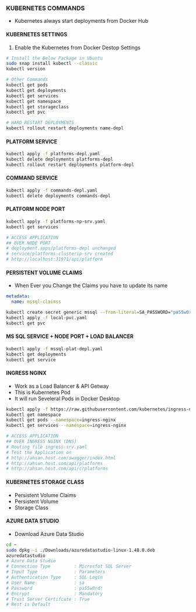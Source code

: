 ### KUBERNETES COMMANDS
- Kubernetes always start deployments from Docker Hub

#### KUBERNETES SETTINGS
1. Enable the Kubernetes from Docker Destop Settings
```bash
# Install the Below Package in Ubuntu
sudo snap install kubectl --classic
kubectl version

# Other Commands
kubectl get pods
kubectl get deployments
kubectl get services
kubectl get namespace
kubectl get storageclass
kubectl get pvc

# HARD RESTART DEPLOYMENTS
kubectl rollout restart deployments name-depl
```

#### PLATFORM SERVICE
```bash
kubectl apply -f platforms-depl.yaml
kubectl delete deployments platforms-depl
kubectl rollout restart deployments platform-depl
```

#### COMMAND SERVICE
```bash
kubectl apply -f commands-depl.yaml
kubectl delete deployments commands-depl
```

#### PLATFORM NODE PORT
```bash
kubectl apply -f platforms-np-srv.yaml
kubectl get services

# ACCESS APPLICATION
## OVER NODE PORT
# deployment.apps/platforms-depl unchanged
# service/platforms-clusterip-srv created
# http://localhost:31971/api/platform
```

#### PERSISTENT VOLUME CLAIMS
- When Ever you Change the Claims you have to update its name
```yaml
metadata:
  name: mssql-claimss
```
```bash
kubectl create secret generic mssql --from-literal=SA_PASSWORD="pa55w0rd!",
kubectl apply -f local-pvc.yaml
kubectl get pvc
```

#### MS SQL SERVICE + NODE PORT + LOAD BALANCER
```bash
kubectl apply -f mssql-plat-depl.yaml
kubectl get deployments
kubectl get service
```

#### INGRESS NGINX
- Work as a Load Balancer & API Getway
- This is Kubernetes Pod
- It will run Seveleral Pods in Docker Desktop
```bash
kubectl apply -f https://raw.githubusercontent.com/kubernetes/ingress-nginx/controller-v1.10.0/deploy/static/provider/cloud/deploy.yaml
kubectl get namespace
kubectl get pods --namespace=ingress-nginx
kubectl get services --namespace=ingress-nginx

# ACCESS APPLICATION 
## OVER INGRESS NGINX (DNS)
# Routing file ingress-srv.yaml
# Test the Application on 
# http://ahsan.host.com/swagger/index.html
# http://ahsan.host.com/api/platforms
# http://ahsan.host.com/api/c/platforms
```


#### KUBERNETES STORAGE CLASS
- Persistent Volume Claims
- Persistent Volume
- Storage Class

#### AZURE DATA STUDIO
- Download Azure Data Studio
```bash
cd ~
sudo dpkg -i ./Downloads/azuredatastudio-linux-1.48.0.deb
azuredatastudio
# Azure Data Studio
# Connection Type         : Microsfot SQL Server
# Input Type              : Parameters
# Authentication Type     : SQL Login
# User Name               : sa
# Password                : pa55w0rd!
# Encrypt                 : Mandatory
# Trust Server Certifcate : True
# Rest is Default
```

